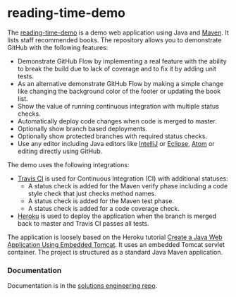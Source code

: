 # reading-time-demo
The [reading-time-demo](https://reading-time-demo.herokuapp.com/) is a demo web application using Java and [Maven](https://maven.apache.org/). It lists staff recommended books. The repository allows you to demonstrate GitHub with the following features:

- Demonstrate GitHub Flow by implementing a real feature with the ability to break the build due to lack of coverage and to fix it by adding unit tests.
- As an alternative demonstrate GitHub Flow by making a simple change like changing the background color of the footer or updating the book list.
- Show the value of running continuous integration with multiple status checks.
- Automatically deploy code changes when code is merged to master.
- Optionally show branch based deployments.
- Optionally show protected branches with required status checks.
- Use any editor including Java editors like [IntelliJ](https://www.jetbrains.com/idea/) or [Eclipse](https://eclipse.org/), [Atom](https://atom.io/) or editing directly using GitHub.

The demo uses the following integrations:
- [Travis CI](https://travis-ci.com/) is used for Continuous Integration (CI) with additional statuses:
  - A status check is added for the Maven verify phase including a code style check that just checks method names.
  - A status check is added for the Maven test phase.
  - A status check is added for a code coverage check.
- [Heroku](https://www.heroku.com/) is used to deploy the application when the branch is merged back to master and Travis CI passes all tests.

The application is loosely based on the Heroku tutorial [Create a Java Web Application Using Embedded Tomcat](https://devcenter.heroku.com/articles/create-a-java-web-application-using-embedded-tomcat). It uses an embedded Tomcat servlet container. The project is structured as a standard Java Maven application.

### Documentation
Documentation is in the [solutions engineering repo](https://github.com/github/solutions-engineering/blob/master/guides/demo/custom-scripts/travis-heroku-java-demo.md).
